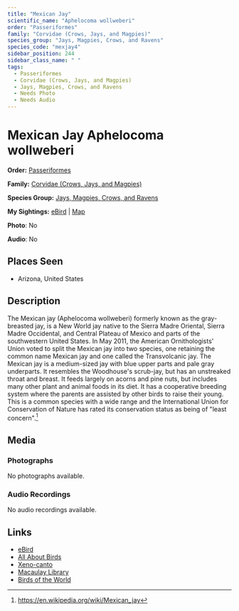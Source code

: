 ```yaml
---
title: "Mexican Jay"
scientific_name: "Aphelocoma wollweberi"
order: "Passeriformes"
family: "Corvidae (Crows, Jays, and Magpies)"
species_group: "Jays, Magpies, Crows, and Ravens"
species_code: "mexjay4"
sidebar_position: 244
sidebar_class_name: " "
tags: 
  - Passeriformes
  - Corvidae (Crows, Jays, and Magpies)
  - Jays, Magpies, Crows, and Ravens
  - Needs Photo
  - Needs Audio
---
```


# Mexican Jay <span className='sci_name'>Aphelocoma wollweberi</span>

**Order:** [Passeriformes](/tags/passeriformes)

**Family:** [Corvidae (Crows, Jays, and Magpies)](/tags/corvidae-crows-jays-and-magpies)

**Species Group:** [Jays, Magpies, Crows, and Ravens](/tags/jays-magpies-crows-and-ravens)

**My Sightings:** [eBird](https://ebird.org/lifelist?r=world&time=life&spp=mexjay4) | [Map](/map?species_code=mexjay4)

**Photo**: No 

**Audio**: No

## Places Seen

* Arizona, United States

## Description
The Mexican jay (Aphelocoma wollweberi)  formerly known as the gray-breasted jay, is a New World jay native to the Sierra Madre Oriental, Sierra Madre Occidental, and Central Plateau of Mexico and parts of the southwestern United States. In May 2011, the American Ornithologists' Union voted to split the Mexican jay into two species, one retaining the common name Mexican jay and one called the Transvolcanic jay. The Mexican jay is a medium-sized jay with blue upper parts and pale gray underparts. It resembles the Woodhouse's scrub-jay, but has an unstreaked throat and breast. It feeds largely on acorns and pine nuts, but includes many other plant and animal foods in its diet. It has a cooperative breeding system where the parents are assisted by other birds to raise their young. This is a common species with a wide range and the International Union for Conservation of Nature has rated its conservation status as being of "least concern".[^1]

[^1]: https://en.wikipedia.org/wiki/Mexican_jay

## Media
### Photographs
No photographs available.

### Audio Recordings
No audio recordings available.

## Links
* [eBird](https://ebird.org/species/mexjay4) 
* [All About Birds](https://www.allaboutbirds.org/guide/mexjay4) 
* [Xeno-canto](https://www.xeno-canto.org/species/aphelocoma-wollweberi) 
* [Macaulay Library](https://search.macaulaylibrary.org/catalog?taxonCode=mexjay4&sort=rating_rank_desc)
* [Birds of the World](https://birdsoftheworld.org/bow/species/mexjay4)

